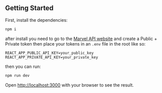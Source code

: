 ## Getting Started

First, install the dependencies:

```bash
npm i
```

after install you need to go to the [Marvel API website](https://www.marvel.com/signin) and create a Public + Private token then place your tokens in an `.env` file in the root like so:

```
REACT_APP_PUBLIC_API_KEY=your_public_key
REACT_APP_PRIVATE_API_KEY=your_private_key
```

then you can run:

```bash
npm run dev
```

Open [http://localhost:3000](http://localhost:3000) with your browser to see the result.
